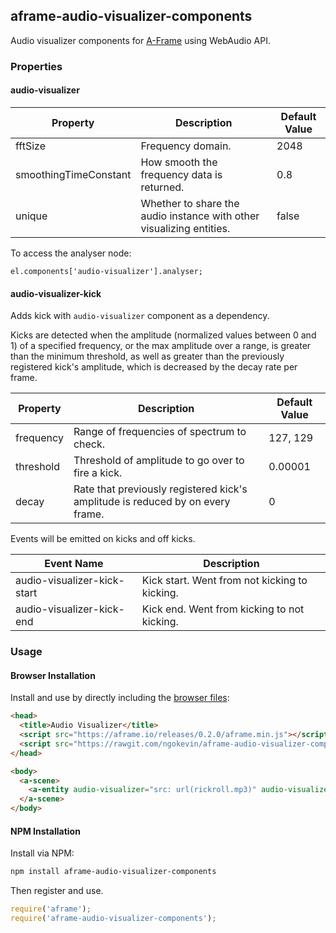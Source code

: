 ## aframe-audio-visualizer-components

Audio visualizer components for [A-Frame](https://aframe.io) using WebAudio API.

### Properties

#### audio-visualizer

| Property              | Description                                                          | Default Value |
| --------              | -----------                                                          | ------------- |
| fftSize               | Frequency domain.                                                    | 2048          |
| smoothingTimeConstant | How smooth the frequency data is returned.                           | 0.8           |
| unique                | Whether to share the audio instance with other visualizing entities. | false         |

To access the analyser node:

```
el.components['audio-visualizer'].analyser;
```

#### audio-visualizer-kick

Adds kick with `audio-visualizer` component as a dependency.

Kicks are detected when the amplitude (normalized values between 0 and 1) of a
specified frequency, or the max amplitude over a range, is greater than the
minimum threshold, as well as greater than the previously registered kick's
amplitude, which is decreased by the decay rate per frame.

| Property  | Description                                                                    | Default Value |
| --------  | -----------                                                                    | ------------- |
| frequency | Range of frequencies of spectrum to check.                                     | 127, 129      |
| threshold | Threshold of amplitude to go over to fire a kick.                              | 0.00001       |
| decay     | Rate that previously registered kick's amplitude is reduced by on every frame. | 0             |

Events will be emitted on kicks and off kicks.

| Event Name                  | Description                                   |
| --------                    | -----------                                   |
| audio-visualizer-kick-start | Kick start. Went from not kicking to kicking. |
| audio-visualizer-kick-end   | Kick end. Went from kicking to not kicking.   |

### Usage

#### Browser Installation

Install and use by directly including the [browser files](dist):

```html
<head>
  <title>Audio Visualizer</title>
  <script src="https://aframe.io/releases/0.2.0/aframe.min.js"></script>
  <script src="https://rawgit.com/ngokevin/aframe-audio-visualizer-components/master/dist/aframe-audio-visualizer-components.min.js"></script>
</head>

<body>
  <a-scene>
    <a-entity audio-visualizer="src: url(rickroll.mp3)" audio-visualizer-kick></a-entity>
  </a-scene>
</body>
```

#### NPM Installation

Install via NPM:

```bash
npm install aframe-audio-visualizer-components
```

Then register and use.

```js
require('aframe');
require('aframe-audio-visualizer-components');
```
